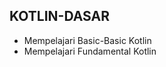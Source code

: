<h2>KOTLIN-DASAR</h2>
<ul>
  <li>Mempelajari Basic-Basic Kotlin</li>
  <li>Mempelajari Fundamental Kotlin</li>
</ul>
